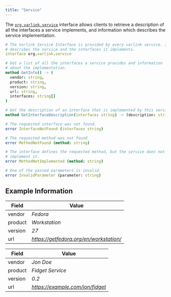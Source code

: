 ```yaml
---
title: "Service"
---
```


The [`org.varlink.service`](https://github.com/varlink/libvarlink/blob/master/lib/org.varlink.service.varlink) interface allows clients to retrieve a description of all the interfaces a service implements, and information which describes the service implementation.

```nim
# The Varlink Service Interface is provided by every varlink service. It
# describes the service and the interfaces it implements.
interface org.varlink.service

# Get a list of all the interfaces a service provides and information
# about the implementation.
method GetInfo() -> (
  vendor: string,
  product: string,
  version: string,
  url: string,
  interfaces: string[]
)

# Get the description of an interface that is implemented by this service.
method GetInterfaceDescription(interface: string) -> (description: string)

# The requested interface was not found.
error InterfaceNotFound (interface: string)

# The requested method was not found
error MethodNotFound (method: string)

# The interface defines the requested method, but the service does not
# implement it.
error MethodNotImplemented (method: string)

# One of the passed parameters is invalid.
error InvalidParameter (parameter: string)
```

## Example Information

|Field  |Value                                  |
|-------|---------------------------------------|
|vendor |_Fedora_                               |
|product|_Workstation_                          |
|version|_27_                                   |
|url    |_https://getfedora.org/en/workstation/_|

|Field  |Value                           |
|-------|--------------------------------|
|vendor |_Jon Doe_                       |
|product|_Fidget Service_                |
|version|_0.2_                           |
|url    |_https://example.com/jon/fidget_|
